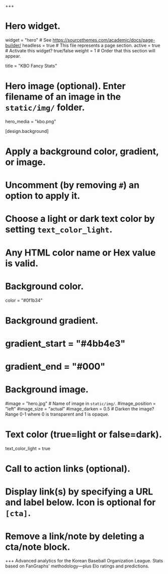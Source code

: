 +++
# Hero widget.
widget = "hero"  # See https://sourcethemes.com/academic/docs/page-builder/
headless = true  # This file represents a page section.
active = true  # Activate this widget? true/false
weight = 1  # Order that this section will appear.

title = "KBO Fancy Stats"

# Hero image (optional). Enter filename of an image in the `static/img/` folder.
hero_media = "kbo.png"

[design.background]
  # Apply a background color, gradient, or image.
  #   Uncomment (by removing `#`) an option to apply it.
  #   Choose a light or dark text color by setting `text_color_light`.
  #   Any HTML color name or Hex value is valid.

  # Background color.
  color = "#0f1b34"
  
  # Background gradient.
  # gradient_start = "#4bb4e3"
  # gradient_end = "#000"
  
  # Background image.
  #image = "hero.jpg"  # Name of image in `static/img/`.
  #image_position = "left"
  #image_size = "actual"
  #image_darken = 0.5  # Darken the image? Range 0-1 where 0 is transparent and 1 is opaque.

  # Text color (true=light or false=dark).
  text_color_light = true

# Call to action links (optional).
#   Display link(s) by specifying a URL and label below. Icon is optional for `[cta]`.
#   Remove a link/note by deleting a cta/note block.


+++
Advanced analytics for the Korean Baseball Organization League. Stats based on FanGraphs' methodology—plus Elo ratings and predictions.